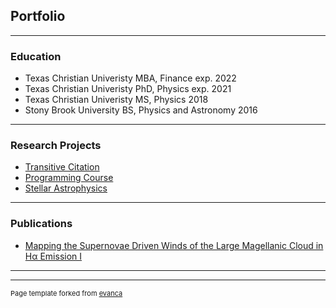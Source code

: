 ## Portfolio

---

### Education

- Texas Christian Univeristy MBA, Finance exp. 2022
- Texas Christian Univeristy PhD, Physics exp. 2021
- Texas Christian Univeristy MS, Physics 2018
- Stony Brook University BS, Physics and Astronomy 2016

---

### Research Projects

- [Transitive Citation](https://github.com/dciampa/transitivecitation)
- [Programming Course](https://github.com/dciampa/PHY50733)
- [Stellar Astrophysics](https://github.com/dciampa/PHY50743)

---

### Publications

- [Mapping the Supernovae Driven Winds of the Large Magellanic Cloud in Hα Emission I](https://ui.adsabs.harvard.edu/abs/2021ApJ...908...62C/abstract)

---


---
<p style="font-size:11px">Page template forked from <a href="https://github.com/evanca/quick-portfolio">evanca</a></p>
<!-- Remove above link if you don't want to attibute -->
